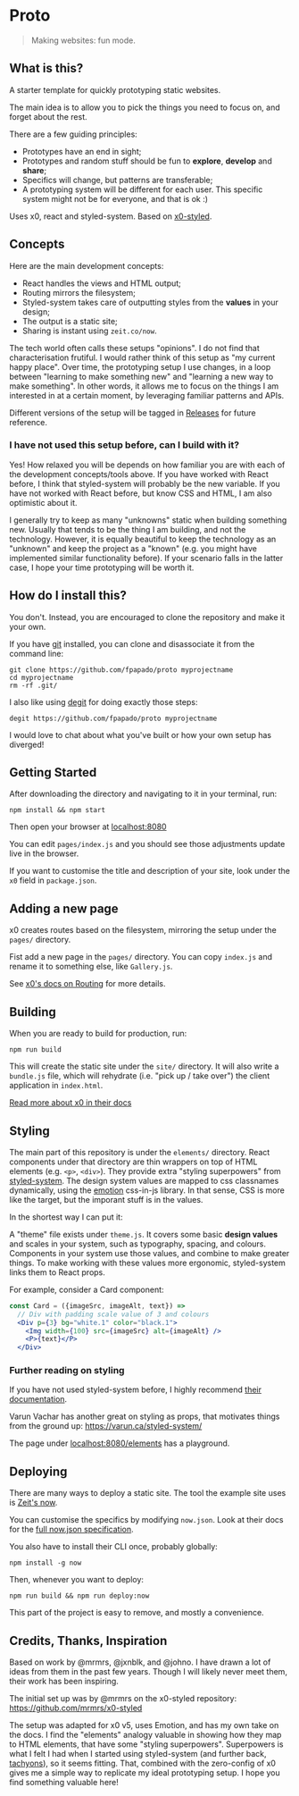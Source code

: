# Proto

> Making websites: fun mode.

## What is this?
A starter template for quickly prototyping static websites.

The main idea is to allow you to pick the things you need to focus on, and forget about the rest.

There are a few guiding principles:
- Prototypes have an end in sight;
- Prototypes and random stuff should be fun to **explore**, **develop** and **share**;
- Specifics will change, but patterns are transferable;
- A prototyping system will be different for each user. This specific system might not be for everyone, and that is ok :)

Uses x0, react and styled-system.
Based on [x0-styled](https://github.com/mrmrs/x0-styled).

## Concepts
Here are the main development concepts:
- React handles the views and HTML output;
- Routing mirrors the filesystem;
- Styled-system takes care of outputting styles from the **values** in your design;
- The output is a static site;
- Sharing is instant using `zeit.co/now`.

The tech world often calls these setups "opinions".
I do not find that characterisation frutiful.
I would rather think of this setup as "my current happy place".
Over time, the prototyping setup I use changes, in a loop between "learning to make something new" and "learning a new way to make something".
In other words, it allows me to focus on the things I am interested in at a certain moment, by leveraging familiar patterns and APIs.

Different versions of the setup will be tagged in [Releases](https://github.com/fpapado/proto/releases) for future reference.

### I have not used this setup before, can I build with it?
Yes! How relaxed you will be depends on how familiar you are with each of the development concepts/tools above.
If you have worked with React before, I think that styled-system will probably be the new variable.
If you have not worked with React before, but know CSS and HTML, I am also optimistic about it.

I generally try to keep as many "unknowns" static when building something new. Usually that tends to be the thing I am building, and not the technology.
However, it is equally beautiful to keep the technology as an "unknown" and keep the project as a "known" (e.g. you might have implemented similar functionality before).
If your scenario falls in the latter case, I hope your time prototyping will be worth it.

## How do I install this?
You don't.
Instead, you are encouraged to clone the repository and make it your own.

If you have [git](https://git-scm.com/) installed, you can clone and disassociate it from the command line:
```
git clone https://github.com/fpapado/proto myprojectname
cd myprojectname
rm -rf .git/
```

I also like using [degit](https://github.com/Rich-Harris/degit) for doing exactly those steps:
```shell
degit https://github.com/fpapado/proto myprojectname
```

I would love to chat about what you've built or how your own setup has diverged!

## Getting Started
After downloading the directory and navigating to it in your terminal, run:

```
npm install && npm start
```

Then open your browser at [localhost:8080](http://localhost:8080)

You can edit `pages/index.js` and you should see those adjustments update live in the browser.

If you want to customise the title and description of your site, look under the `x0` field in `package.json`.

## Adding a new page
x0 creates routes based on the filesystem, mirroring the setup under the `pages/` directory.

Fist add a new page in the `pages/` directory.
You can copy `index.js` and rename it to something else, like `Gallery.js`.

See [x0's docs on Routing](https://github.com/c8r/x0#routing) for more details.

## Building
When you are ready to build for production, run:

```shell
npm run build
```

This will create the static site under the `site/` directory.
It will also write a `bundle.js` file, which will rehydrate (i.e. "pick up / take over") the client application in `index.html`.

[Read more about x0 in their docs](https://compositor.io/x0/docs)

## Styling
The main part of this repository is under the `elements/` directory.
React components under that directory are thin wrappers on top of HTML elements (e.g. `<p>`, `<div>`).
They provide extra "styling superpowers" from [styled-system](https://jxnblk.com/styled-system/).
The design system values are mapped to css classnames dynamically, using the [emotion](https://github.com/emotion-js/emotion) css-in-js library.
In that sense, CSS is more like the target, but the imporant stuff is in the values.

In the shortest way I can put it:

A "theme" file exists under `theme.js`. It covers some basic **design values** and scales in your system, such as typography, spacing, and colours.
Components in your system use those values, and combine to make greater things.
To make working with these values more ergonomic, styled-system links them to React props.

For example, consider a Card component:

```jsx
const Card = ({imageSrc, imageAlt, text}) =>
  // Div with padding scale value of 3 and colours
  <Div p={3} bg="white.1" color="black.1">
    <Img width={100} src={imageSrc} alt={imageAlt} />
    <P>{text}</P>
  </Div>
```

### Further reading on styling
If you have not used styled-system before, I highly recommend [their documentation](https://jxnblk.com/styled-system/getting-started).

Varun Vachar has another great on styling as props, that motivates things from the ground up:
https://varun.ca/styled-system/

The page under [localhost:8080/elements](localhost:8080/elements) has a playground.

## Deploying
There are many ways to deploy a static site.
The tool the example site uses is [Zeit's now](https://zeit.co/now).

You can customise the specifics by modifying `now.json`.
Look at their docs for the [full now.json specification](https://zeit.co/docs/features/configuration#now.json).

You also have to install their CLI once, probably globally:

```shell
npm install -g now
```

Then, whenever you want to deploy:

```shell
npm run build && npm run deploy:now
```

This part of the project is easy to remove, and mostly a convenience.

## Credits, Thanks, Inspiration
Based on work by @mrmrs, @jxnblk, and @johno.
I have drawn a lot of ideas from them in the past few years.
Though I will likely never meet them, their work has been inspiring.

The initial set up was by @mrmrs on the x0-styled repository:
https://github.com/mrmrs/x0-styled

The setup was adapted for x0 v5, uses Emotion, and has my own take on the docs.
I find the "elements" analogy valuable in showing how they map to HTML elements, that have some "styling superpowers".
Superpowers is what I felt I had when I started using styled-system (and further back, [tachyons](https://tachyons.io/)), so it seems fitting.
That, combined with the zero-config of x0 gives me a simple way to replicate my ideal prototyping setup.
I hope you find something valuable here!

